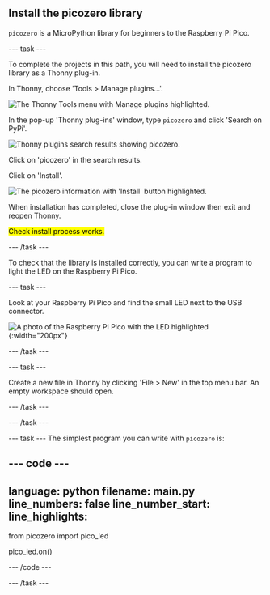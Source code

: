 ## Install the picozero library

`picozero` is a MicroPython library for beginners to the Raspberry Pi Pico. 

--- task ---

To complete the projects in this path, you will need to install the picozero library as a Thonny plug-in.

In Thonny, choose 'Tools > Manage plugins...'.

![The Thonny Tools menu with Manage plugins highlighted.](images/thonny-manage-plugins.png)

In the pop-up 'Thonny plug-ins' window, type `picozero` and click 'Search on PyPi'.

![Thonny plugins search results showing picozero.](images/thonny-plugins-picozero.png)

Click on 'picozero' in the search results. 

Click on 'Install'.

![The picozero information with 'Install' button highlighted.](images/path.png)

When installation has completed, close the plug-in window then exit and reopen Thonny.

<mark>Check install process works.</mark>

--- /task ---

To check that the library is installed correctly, you can write a program to light the LED on the Raspberry Pi Pico.

--- task ---

Look at your Raspberry Pi Pico and find the small LED next to the USB connector. 

![A photo of the Raspberry Pi Pico with the LED highlighted](images/pico-led.jpg){:width="200px"}

--- /task ---

--- task ---

Create a new file in Thonny by clicking 'File > New' in the top menu bar. An empty workspace should open.

--- /task ---

--- /task ---

--- task ---
The simplest program you can write with `picozero` is:

--- code ---
---
language: python
filename: main.py
line_numbers: false
line_number_start: 
line_highlights: 
---

from picozero import pico_led

pico_led.on()

--- /code ---


--- /task ---